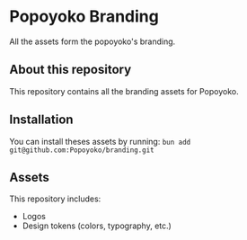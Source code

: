 # Popoyoko Branding

All the assets form the popoyoko's branding.

## About this repository

This repository contains all the branding assets for Popoyoko.

## Installation

You can install theses assets by running:
`bun add git@github.com:Popoyoko/branding.git`

## Assets

This repository includes:

* Logos
* Design tokens (colors, typography, etc.)